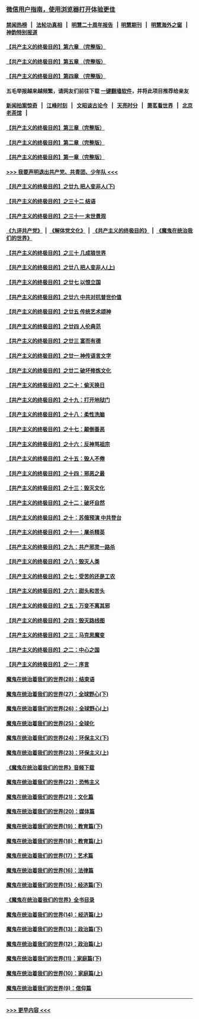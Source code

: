 ### [微信用户指南，使用浏览器打开体验更佳](https://github.com/gfw-breaker/banned-news1/blob/master/indexes/wechat-guide.md?t=0)
#### [禁闻热榜](热点新闻.md?t=0)  &nbsp;&nbsp;|&nbsp;&nbsp; [法轮功真相](https://github.com/gfw-breaker/truth/blob/master/README.md?t=0) &nbsp;&nbsp;|&nbsp;&nbsp; [明慧二十周年报告](https://github.com/gfw-breaker/mh-reports/blob/master/README.md?t=0) &nbsp;&nbsp;|&nbsp;&nbsp;[明慧期刊](https://github.com/gfw-breaker/mh-qikan) &nbsp;&nbsp;|&nbsp;&nbsp; [明慧海外之窗](https://github.com/gfw-breaker/mh-news/blob/master/README.md?t=0) &nbsp;&nbsp;|&nbsp;&nbsp; [神韵特别报道](https://github.com/gfw-breaker/mh-news/blob/master/shenyun.md?t=0)
#### [【共产主义的终极目的】第六章 （完整版）](../pages/nsc422/n11428913.md?t=02100455) 
#### [【共产主义的终极目的】第五章 （完整版）](../pages/nsc422/n11428912.md?t=02100455) 
#### [【共产主义的终极目的】第四章 （完整版）](../pages/nsc422/n11428907.md?t=02100455) 
#### 五毛举报越来越频繁，请网友们前往下载 [一键翻墙软件](https://github.com/gfw-breaker/ssr-accounts)，并将此项目推荐给亲友
#### [新闻拍案惊奇](https://github.com/gfw-breaker/banned-news1/blob/master/pages/link4.md) &nbsp;&nbsp;|&nbsp;&nbsp; [江峰时刻](https://github.com/gfw-breaker/banned-news1/blob/master/pages/link4.md) &nbsp;&nbsp;|&nbsp;&nbsp; [文昭谈古论今](https://github.com/gfw-breaker/banned-news1/blob/master/pages/link4.md) &nbsp;&nbsp;|&nbsp;&nbsp; [天亮时分](https://github.com/gfw-breaker/banned-news1/blob/master/pages/link4.md) &nbsp;&nbsp;|&nbsp;&nbsp; [萧茗看世界](https://github.com/gfw-breaker/banned-news1/blob/master/pages/link4.md) &nbsp;&nbsp;|&nbsp;&nbsp; [北京老茶馆](https://github.com/gfw-breaker/banned-news1/blob/master/pages/link4.md) &nbsp;&nbsp;|&nbsp;&nbsp; 
#### [【共产主义的终极目的】第三章（完整版）](../pages/nsc422/n11428848.md?t=02100455) 
#### [【共产主义的终极目的】第二章（完整版）](../pages/nsc422/n11428831.md?t=02100455) 
#### [【共产主义的终极目的】第一章（完整版）](../pages/nsc422/n11417651.md?t=02100455) 
#### [>>> 我要声明退出共产党、共青团、少年队 <<<](https://github.com/begood0513/goodnews/blob/master/quit/letter.md) 
#### [【共产主义的终极目的】之廿九 把人变非人(下)](../pages/nsc422/n11344140.md?t=02100455) 
#### [【共产主义的终极目的】之三十二 结语](../pages/nsc422/n11360535.md?t=02100455) 
#### [【共产主义的终极目的】之三十一 末世景观](../pages/nsc422/n11351129.md?t=02100455) 
#### [《九评共产党》](https://github.com/begood0513/9ping.md/blob/master/README.md) &nbsp;|&nbsp; [《解体党文化》](../../../../jtdwh.md/blob/master/README.md)  &nbsp;|&nbsp; [《共产主义的终极目的》](../../../../gczydzjmd.md/blob/master/README.md) &nbsp;|&nbsp; [《魔鬼在统治我们的世界》](../../../../mgztzwmdsj.md/blob/master/README.md) 
#### [【共产主义的终极目的】之三十 几成狼世界](../pages/nsc422/n11348280.md?t=02100455) 
#### [【共产主义的终极目的】之廿八 把人变非人(上)](../pages/nsc422/n11340492.md?t=02100455) 
#### [【共产主义的终极目的】之廿七 以恨立国](../pages/nsc422/n11336944.md?t=02100455) 
#### [【共产主义的终极目的】之廿六 中共对抗普世价值](../pages/nsc422/n11324785.md?t=02100455) 
#### [【共产主义的终极目的】之廿五 传统艺术颂神](../pages/nsc422/n11296396.md?t=02100455) 
#### [【共产主义的终极目的】之廿四 人伦典范](../pages/nsc422/n11296397.md?t=02100455) 
#### [【共产主义的终极目的】之廿三 富而有德](../pages/nsc422/n11283598.md?t=02100455) 
#### [【共产主义的终极目的】之廿一 神传语言文字](../pages/nsc422/n11263265.md?t=02100455) 
#### [【共产主义的终极目的】之廿二 破坏修炼文化](../pages/nsc422/n11245728.md?t=02100455) 
#### [【共产主义的终极目的】之二十：偷天换日](../pages/nsc422/n11238846.md?t=02100455) 
#### [【共产主义的终极目的】之十九：打开地狱门](../pages/nsc422/n11206376.md?t=02100455) 
#### [【共产主义的终极目的】之十八：柔性洗脑](../pages/nsc422/n11199994.md?t=02100455) 
#### [【共产主义的终极目的】之十七：颠倒善恶](../pages/nsc422/n11179782.md?t=02100455) 
#### [【共产主义的终极目的】之十六：反神骂祖宗](../pages/nsc422/n11166798.md?t=02100455) 
#### [【共产主义的终极目的】之十五：毁人不倦](../pages/nsc422/n11166792.md?t=02100455) 
#### [【共产主义的终极目的】之十四：邪恶之最](../pages/nsc422/n11150249.md?t=02100455) 
#### [【共产主义的终极目的】之十三：毁灭文化](../pages/nsc422/n11135227.md?t=02100455) 
#### [【共产主义的终极目的】之十二：破坏自然](../pages/nsc422/n11135214.md?t=02100455) 
#### [【共产主义的终极目的】之十：苏俄预演 中共登台](../pages/nsc422/n11118424.md?t=02100455) 
#### [【共产主义的终极目的】之十一：屠杀精英](../pages/nsc422/n11118442.md?t=02100455) 
#### [【共产主义的终极目的】之九：共产邪灵一路杀](../pages/nsc422/n11114139.md?t=02100455) 
#### [【共产主义的终极目的】之八：毁灭人类](../pages/nsc422/n11108503.md?t=02100455) 
#### [【共产主义的终极目的】之七：受苦的还是工农](../pages/nsc422/n11101809.md?t=02100455) 
#### [【共产主义的终极目的】之六：甜头和苦头](../pages/nsc422/n11096971.md?t=02100455) 
#### [【共产主义的终极目的】之五：万变不离其邪](../pages/nsc422/n11091285.md?t=02100455) 
#### [【共产主义的终极目的】之四：毁灭路线图](../pages/nsc422/n11086284.md?t=02100455) 
#### [【共产主义的终极目的】之三：马克思魔变](../pages/nsc422/n11061941.md?t=02100455) 
#### [【共产主义的终极目的】之二：中心之国](../pages/nsc422/n11047728.md?t=02100455) 
#### [【共产主义的终极目的】之一：序言](../pages/nsc422/n11086077.md?t=02100455) 
#### [魔鬼在统治着我们的世界(28)：结束语](../pages/nsc422/n10936246.md?t=02100455) 
#### [魔鬼在统治着我们的世界(27)：全球野心(下)](../pages/nsc422/n10928319.md?t=02100455) 
#### [魔鬼在统治着我们的世界(26)：全球野心(上)](../pages/nsc422/n10900318.md?t=02100455) 
#### [魔鬼在统治着我们的世界(25)：全球化](../pages/nsc422/n10788205.md?t=02100455) 
#### [魔鬼在统治着我们的世界(24)：环保主义(下)](../pages/nsc422/n10695307.md?t=02100455) 
#### [魔鬼在统治着我们的世界(23)：环保主义(上)](../pages/nsc422/n10688613.md?t=02100455) 
#### [《魔鬼在统治着我们的世界》音频下载](../pages/nsc422/n10635553.md?t=02100455) 
#### [魔鬼在统治着我们的世界(22)：恐怖主义](../pages/nsc422/n10614727.md?t=02100455) 
#### [魔鬼在统治着我们的世界(21)：文化篇](../pages/nsc422/n10597706.md?t=02100455) 
#### [魔鬼在统治着我们的世界(20)：媒体篇](../pages/nsc422/n10586579.md?t=02100455) 
#### [魔鬼在统治着我们的世界(19)：教育篇(下)](../pages/nsc422/n10564808.md?t=02100455) 
#### [魔鬼在统治着我们的世界(18)：教育篇(上)](../pages/nsc422/n10526970.md?t=02100455) 
#### [魔鬼在统治着我们的世界(17)：艺术篇](../pages/nsc422/n10499093.md?t=02100455) 
#### [魔鬼在统治着我们的世界(16)：法律篇](../pages/nsc422/n10485969.md?t=02100455) 
#### [魔鬼在统治着我们的世界(15)：经济篇(下)](../pages/nsc422/n10469975.md?t=02100455) 
#### [《魔鬼在统治着我们的世界》全书目录](../pages/nsc422/n10464261.md?t=02100455) 
#### [魔鬼在统治着我们的世界(14)：经济篇(上)](../pages/nsc422/n10457370.md?t=02100455) 
#### [魔鬼在统治着我们的世界(13)：政治篇(下)](../pages/nsc422/n10448270.md?t=02100455) 
#### [魔鬼在统治着我们的世界(12)：政治篇(上)](../pages/nsc422/n10444576.md?t=02100455) 
#### [魔鬼在统治着我们的世界(11)：家庭篇(下)](../pages/nsc422/n10440961.md?t=02100455) 
#### [魔鬼在统治着我们的世界(10)：家庭篇(上)](../pages/nsc422/n10435448.md?t=02100455) 
#### [魔鬼在统治着我们的世界(9)：信仰篇](../pages/nsc422/n10432159.md?t=02100455) 

----
#### [ >>> 更早内容 <<< ](../indexes/nsc422-earlier.md)
